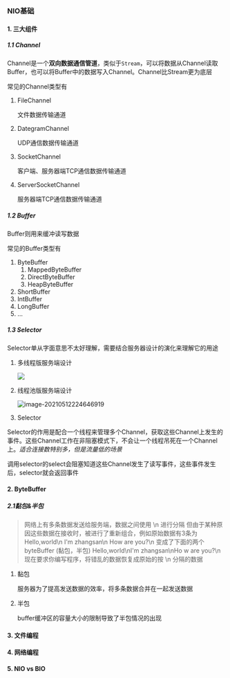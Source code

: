 ### NIO基础

#### 1. 三大组件

##### 1.1 Channel 

Channel是一个**双向数据通信管道**，类似于`Stream`，可以将数据从Channel读取Buffer，也可以将Buffer中的数据写入Channel。Channel比Stream更为底层

常见的Channel类型有

1. FileChannel

   文件数据传输通道

2. DategramChannel

   UDP通信数据传输通道

3. SocketChannel

   客户端、服务器端TCP通信数据传输通道

4. ServerSocketChannel

   服务器端TCP通信数据传输通道

##### 1.2 Buffer

Buffer则用来缓冲读写数据

常见的Buffer类型有

1. ByteBuffer
   1. MappedByteBuffer
   2. DirectByteBuffer
   3. HeapByteBuffer
2. ShortBuffer
3. IntBuffer
4. LongBuffer
5. ...

##### 1.3 Selector

Selector单从字面意思不太好理解，需要结合服务器设计的演化来理解它的用途

1. 多线程版服务端设计

   ![](https://i.loli.net/2021/05/12/Iyowp7qVc1xNbnX.png)

2. 线程池版服务端设计

   ![image-20210512224646919](https://i.loli.net/2021/05/12/Iyowp7qVc1xNbnX.png)

3.  Selector

   Selector的作用是配合一个线程来管理多个Channel，获取这些Channel上发生的事件。这些Channel工作在非阻塞模式下，不会让一个线程吊死在一个Channel上。*适合连接数特别多，但是流量低的场景*

   调用selector的select会阻塞知道这些Channel发生了读写事件，这些事件发生后，selector就会返回事件

#### 2. ByteBuffer

##### 2.1黏包&半包

> 网络上有多条数据发送给服务端，数据之间使用 \n 进行分隔
>          但由于某种原因这些数据在接收时，被进行了重新组合，例如原始数据有3条为
>              Hello,world\n
>              I'm zhangsan\n
>              How are you?\n
>          变成了下面的两个 byteBuffer (黏包，半包)
>              Hello,world\nI'm zhangsan\nHo
>              w are you?\n
>          现在要求你编写程序，将错乱的数据恢复成原始的按 \n 分隔的数据

1. 黏包

   服务器为了提高发送数据的效率，将多条数据合并在一起发送数据

2. 半包

   buffer缓冲区的容量大小的限制导致了半包情况的出现

#### 3. 文件编程

#### 4. 网络编程

#### 5. NIO vs BIO





